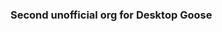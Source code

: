### Second unofficial org for Desktop Goose

<!--
**GooseDesktop/GooseDesktop** is a ✨ _special_ ✨ repository because its `README.md` (this file) appears on your GitHub profile.

Here are some ideas to get you started:

- 🔭 I’m currently working on decompiling Desktop Goose
- 🌱 I’m currently learning about UWP.
- 👯 I’m looking to collaborate on a Desktop Goose mod.
- 🤔 I’m looking for help with decompiling Desktop Goose
- 💬 Ask me about Desktop Goose related stuff!
- 📫 How to reach me: Make an issue in the "GooseDesktop" repository!
- 😄 Pronouns: Male, he/him, goosey/goose/Loosey Goosey
- ⚡ Fun fact: ...
-->
